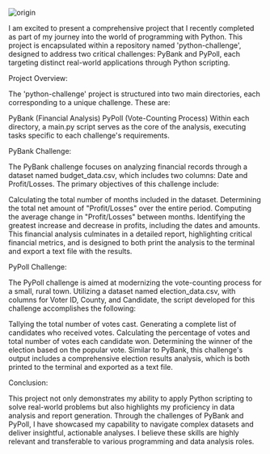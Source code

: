
![origin](https://github.com/IsmaelG8/Python-Challenge/assets/128990362/6c8d32b5-66a4-45eb-a635-8ad224902246)

I am excited to present a comprehensive project that I recently completed as part of my journey into the world of programming with Python. This project is encapsulated within a repository named 'python-challenge', designed to address two critical challenges: PyBank and PyPoll, each targeting distinct real-world applications through Python scripting.

Project Overview:

The 'python-challenge' project is structured into two main directories, each corresponding to a unique challenge. These are:

PyBank (Financial Analysis)
PyPoll (Vote-Counting Process)
Within each directory, a main.py script serves as the core of the analysis, executing tasks specific to each challenge's requirements.

PyBank Challenge:

The PyBank challenge focuses on analyzing financial records through a dataset named budget_data.csv, which includes two columns: Date and Profit/Losses. The primary objectives of this challenge include:

Calculating the total number of months included in the dataset.
Determining the total net amount of "Profit/Losses" over the entire period.
Computing the average change in "Profit/Losses" between months.
Identifying the greatest increase and decrease in profits, including the dates and amounts.
This financial analysis culminates in a detailed report, highlighting critical financial metrics, and is designed to both print the analysis to the terminal and export a text file with the results.

PyPoll Challenge:

The PyPoll challenge is aimed at modernizing the vote-counting process for a small, rural town. Utilizing a dataset named election_data.csv, with columns for Voter ID, County, and Candidate, the script developed for this challenge accomplishes the following:

Tallying the total number of votes cast.
Generating a complete list of candidates who received votes.
Calculating the percentage of votes and total number of votes each candidate won.
Determining the winner of the election based on the popular vote.
Similar to PyBank, this challenge's output includes a comprehensive election results analysis, which is both printed to the terminal and exported as a text file.

Conclusion:

This project not only demonstrates my ability to apply Python scripting to solve real-world problems but also highlights my proficiency in data analysis and report generation. Through the challenges of PyBank and PyPoll, I have showcased my capability to navigate complex datasets and deliver insightful, actionable analyses. I believe these skills are highly relevant and transferable to various programming and data analysis roles.
